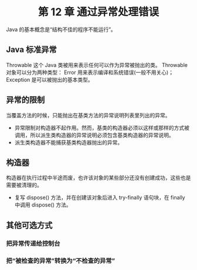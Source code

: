 # <center> 第 12 章 通过异常处理错误 </center>

Java 的基本概念是“结构不佳的程序不能运行”。<br>

## Java 标准异常

Throwable 这个 Java 类被用来表示任何可以作为异常被抛出的类。 Throwable 对象可以分为两种类型： Error 用来表示编译和系统错误(一般不用关心)；Exception 是可以被抛出的基本类型。

## 异常的限制

当覆盖方法的时候，只能抛出在基类方法的异常说明列表里列出的异常。

- 异常限制对构造器不起作用。然而，基类的构造器必须以这样或那样的方式被调用，所以派生类构造器的异常说明必须包含基类构造器的异常说明。
- 派生类构造器不能捕获基类构造器抛出的异常。

## 构造器

构造器在执行过程中半途而废，也许该对象的某些部分还没有创建成功，这些也是需要被清理的。

- 复写 dispose() 方法，并在创建该对象后进入 try-finally 语句块，在 finally 中调用 dispose() 方法。

## 其他可选方式

### 把异常传递给控制台

### 把“被检查的异常”转换为“不检查的异常”
